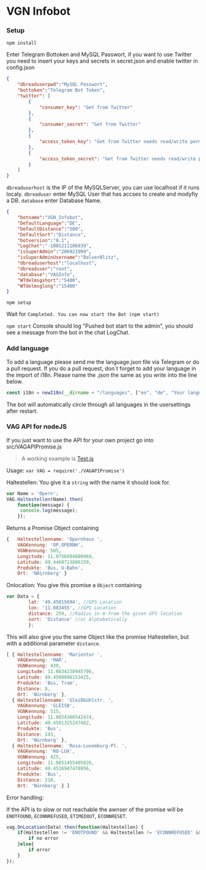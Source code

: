 # VGN Infobot

### Setup

`npm install`

Enter Telegram Bottoken and MySQL Passwort, if you want to use Twitter you need to insert your keys and secrets in secret.json and enable twitter in config.json
```json
{
    "dbreaduserpwd":"MySQL Passwort",
    "bottoken":"Telegram Bot Token",
    "twitter": [
        {
            "consumer_key": "Get from Twitter"
        },
        {
            "consumer_secret": "Get from Twitter"
        },
        {
            "access_token_key": "Get from Twitter needs read/write permissions"
        },
        {
            "access_token_secret": "Get from Twitter needs read/write permissions"
        }
    ]
}
```

`dbreaduserhost` is the IP of the MySQLServer, you can use localhost if it runs localy.
`dbreaduser` enter MySQL User that has accses to create and modyfiy a DB.
`database` enter Database Name.
```json
{
	"botname":"VGN_Infobot",
	"DefaultLanguage":"DE",
	"DefaultDistance":"500",
	"DefaultSort":"Distance",
	"botversion":"0.1",
	"LogChat":"-1001211106939",
	"isSuperAdmin":"206921999",
	"isSuperAdminUsername":"BolverBlitz",
	"dbreaduserhost":"localhost",
	"dbreaduser":"root",
	"database":"VAGInfo",
	"WTdelmsgshort":"5400",
	"WTdelmsglong":"15400"
}
```

`npm setup`

Wait for `Completed. You can now start the Bot (npm start)`

`npm start`
Console should log "Pushed bot start to the admin", you should see a message from the bot in the chat LogChat.


### Add language
To add a language please send me the language.json file via Telegram or do a pull request.
If you do a pull request, don´t forget to add your language in the import of i18n. 
Please name the .json the same as you write into the line below.
```js
const i18n = newI18n(__dirname + "/languages", ["en", "de", "Your language"]);
```
The bot will automatically circle through all languages in the usersettings after restart.

### VAG API for nodeJS
If you just want to use the API for your own project go into src/VAGAPIPromise.js
> A working example is [Test.js](https://github.com/BolverBlitz/VGN-Infobot/blob/master/Test.js)

Usage:
`
var VAG = require('./VAGAPIPromise')
`

Haltestellen:
You give it a `string` with the name it should look for.
```js
var Name = 'Opern';
VAG.Haltestellen(Name).then(
    function(message) {
     console.log(message);
    });
```

Returns a Promise Object containing
```js
{   Haltestellenname: 'Opernhaus ',
    VAGKennung: 'OP,OPERNH',
    VGNKennung: 505,
    Longitude: 11.0756094680969,
    Latitude: 49.4468713886159,
    Produkte: 'Bus, U-Bahn',
    Ort: 'NÃ¼rnberg' }
```
Onlocation:
You give this promise a `Object` containing
```js
var Data = {
        lat: '49.45015694', //GPS Location
        lon: '11.083455', //GPS Location
        distance: 250, //Radius in m from the given GPS location
        sort: 'Distance' //or Alphabetically
        };
```
		
This will also give you the same Object like the promise Haltestellen, but with a additional parameter `distance`.

```js
[ { Haltestellenname: 'Marientor ',
    VAGKennung: 'MAR',
    VGNKennung: 430,
    Longitude: 11.0834238945706,
    Latitude: 49.4500896153425,
    Produkte: 'Bus, Tram',
    Distance: 8,
    Ort: 'Nürnberg' },
  { Haltestellenname: 'Gleißbühlstr. ',
    VAGKennung: 'GLEISB',
    VGNKennung: 515,
    Longitude: 11.0854366542474,
    Latitude: 49.4501325247482,
    Produkte: 'Bus',
    Distance: 143,
    Ort: 'Nürnberg' },
  { Haltestellenname: 'Rosa-Luxemburg-Pl. ',
    VAGKennung: 'RO-LUX',
    VGNKennung: 425,
    Longitude: 11.0851455405026,
    Latitude: 49.4516947478956,
    Produkte: 'Bus',
    Distance: 210,
    Ort: 'Nürnberg' } ]
```

Error handling:

If the API is to slow or not reachable the awnser of the promise will be `ENOTFOUND`, `ECONNREFUSED`, `ETIMEDOUT`, `ECONNRESET`.

```js
vag.OnLocation(Data).then(function(Haltestellen) {
	if(Haltestellen != 'ENOTFOUND' && Haltestellen != 'ECONNREFUSED' && Haltestellen != 'ETIMEDOUT' && Haltestellen != 'ECONNRESET') {
		if no error
	}else{
		if error
	}
});
```

